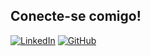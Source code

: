 ## Conecte-se comigo!

[![LinkedIn](https://img.shields.io/badge/LinkedIn-91A8D0?style=for-the-badge&logo=linkedin&logoColor=F7CAC9)](https://www.linkedin.com/in/leticialopesdasilva/)
[![GitHub](https://img.shields.io/badge/GitHub-91A8D0?style=for-the-badge&logo=github&logoColor=F7CAC9)](https://github.com/Letioska)
